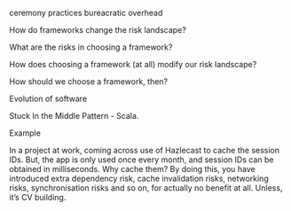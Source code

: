 

ceremony
practices
bureacratic overhead


How do frameworks change the risk landscape?

What are the risks in choosing a framework?

How does choosing a framework (at all) modify our risk landscape?

How should we choose a framework, then?

Evolution of software


Stuck In the Middle Pattern - Scala.



Example

In a project at work, coming across use of Hazlecast to cache the session IDs.   But, the app is only used once every month, and session IDs can be obtained in milliseconds.   Why cache them?  By doing this, you have introduced extra dependency risk, cache invalidation risks, networking risks, synchronisation risks and so on, for actually no benefit at all.  Unless, it’s CV building.  
